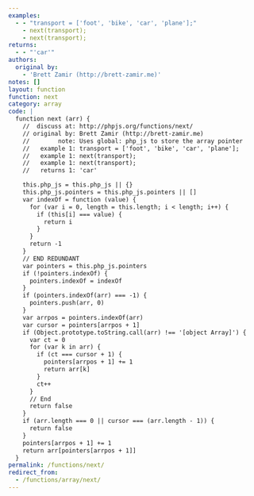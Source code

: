 ```yaml
---
examples:
  - - "transport = ['foot', 'bike', 'car', 'plane'];"
    - next(transport);
    - next(transport);
returns:
  - - "'car'"
authors:
  original by:
    - 'Brett Zamir (http://brett-zamir.me)'
notes: []
layout: function
function: next
category: array
code: |
  function next (arr) {
    //  discuss at: http://phpjs.org/functions/next/
    // original by: Brett Zamir (http://brett-zamir.me)
    //        note: Uses global: php_js to store the array pointer
    //   example 1: transport = ['foot', 'bike', 'car', 'plane'];
    //   example 1: next(transport);
    //   example 1: next(transport);
    //   returns 1: 'car'

    this.php_js = this.php_js || {}
    this.php_js.pointers = this.php_js.pointers || []
    var indexOf = function (value) {
      for (var i = 0, length = this.length; i < length; i++) {
        if (this[i] === value) {
          return i
        }
      }
      return -1
    }
    // END REDUNDANT
    var pointers = this.php_js.pointers
    if (!pointers.indexOf) {
      pointers.indexOf = indexOf
    }
    if (pointers.indexOf(arr) === -1) {
      pointers.push(arr, 0)
    }
    var arrpos = pointers.indexOf(arr)
    var cursor = pointers[arrpos + 1]
    if (Object.prototype.toString.call(arr) !== '[object Array]') {
      var ct = 0
      for (var k in arr) {
        if (ct === cursor + 1) {
          pointers[arrpos + 1] += 1
          return arr[k]
        }
        ct++
      }
      // End
      return false
    }
    if (arr.length === 0 || cursor === (arr.length - 1)) {
      return false
    }
    pointers[arrpos + 1] += 1
    return arr[pointers[arrpos + 1]]
  }
permalink: /functions/next/
redirect_from:
  - /functions/array/next/
---
```


<!-- WARNING! This file is auto generated by `npm run web:inject`, do not edit by hand -->
